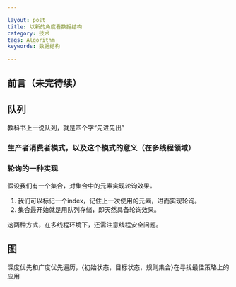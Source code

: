 ```yaml
---

layout: post
title: 以新的角度看数据结构
category: 技术
tags: Algorithm
keywords: 数据结构

---
```



## 前言（未完待续） ##



## 队列

教科书上一说队列，就是四个字“先进先出”

### 生产者消费者模式，以及这个模式的意义（在多线程领域）

### 轮询的一种实现

假设我们有一个集合，对集合中的元素实现轮询效果。

1. 我们可以标记一个index，记住上一次使用的元素，进而实现轮询。
2. 集合最开始就是用队列存储，即天然具备轮询效果。

这两种方式，在多线程环境下，还需注意线程安全问题。

## 图

深度优先和广度优先遍历，{初始状态，目标状态，规则集合}在寻找最佳策略上的应用

